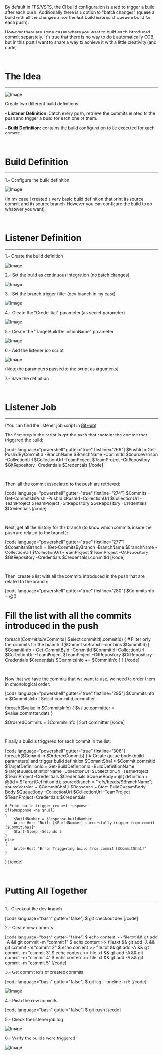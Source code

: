 By default in TFS/VSTS, the CI build configuration is used to trigger a build after each push. Additionally there is a option to "batch changes" (queue a build with all the changes since the last build instead of queue a build for each push). 

However there are some cases where you want to build each introduced commit separately. It's true that there is no way to do it automatically OOB, but in this post I want to share a way to achieve it with a little creativity (and code).

&nbsp;
<h1>The Idea</h1>
<hr />

<img src="https://github.com/leonjalfon1/Microsoft-Blog/blob/master/ConfigureACIBuildForEachCommit/Images/ConfigureACIBuildForEachCommit_1.png?raw=true" alt="Image" />

Create two different build definitions:

<strong>- Listener Definition:</strong> Catch every push, retrieve the commits related to the push and trigger a build for each one of them.

<strong>- Build Definition:</strong> contains the build configuration to be executed for each commit.

&nbsp;
<h1>Build Definition</h1>
<hr />

1.- Configure the build definition

<img src="https://github.com/leonjalfon1/Microsoft-Blog/blob/master/ConfigureACIBuildForEachCommit/Images/ConfigureACIBuildForEachCommit_2.png?raw=true" alt="Image" />

(In my case I created a very basic build definition that print its source commit and its source branch. However you can configure the build to do whatever you want)

&nbsp;
<h1>Listener Definition</h1>
<hr />

1.- Create the build definition

<img src="https://github.com/leonjalfon1/Microsoft-Blog/blob/master/ConfigureACIBuildForEachCommit/Images/ConfigureACIBuildForEachCommit_3.png?raw=true" alt="Image" />

2.- Set the build as continuous integration (no batch changes)

<img src="https://github.com/leonjalfon1/Microsoft-Blog/blob/master/ConfigureACIBuildForEachCommit/Images/ConfigureACIBuildForEachCommit_4.png?raw=true" alt="Image" />

3.- Set the branch trigger filter (dev branch in my case)

<img src="https://github.com/leonjalfon1/Microsoft-Blog/blob/master/ConfigureACIBuildForEachCommit/Images/ConfigureACIBuildForEachCommit_5.png?raw=true" alt="Image" />

4.- Create the "Credential" parameter (as secret parameter)

<img src="https://github.com/leonjalfon1/Microsoft-Blog/blob/master/ConfigureACIBuildForEachCommit/Images/ConfigureACIBuildForEachCommit_6.png?raw=true" alt="Image" />

5.- Create the "TargetBuildDefinitionName" parameter

<img src="https://github.com/leonjalfon1/Microsoft-Blog/blob/master/ConfigureACIBuildForEachCommit/Images/ConfigureACIBuildForEachCommit_7.png?raw=true" alt="Image" />

6.- Add the listener job script

<img src="https://github.com/leonjalfon1/Microsoft-Blog/blob/master/ConfigureACIBuildForEachCommit/Images/ConfigureACIBuildForEachCommit_8.png?raw=true" alt="Image" />

(Note the parameters passed to the script as arguments)

7.- Save the definition

&nbsp;
<h1>Listener Job</h1>
<hr />

(You can find the listener job script in <a href="https://github.com/leonjalfon1/tfs-listener-job-script">GitHub</a>)

The first step in the script is get the push that contains the commit that triggered the build:

[code language="powershell" gutter="true" firstline="266"]
$PushId = Get-PushIdByCommitId -BranchName $BranchName -CommitId $SourceVerison -CollectionUrl $CollectionUrl -TeamProject $TeamProject -GitRepository $GitRepository -Credentials $Credentials
[/code]

&nbsp;

Then, all the commit associated to the push are retrieved:

[code language="powershell" gutter="true" firstline="274"]
$Commits = Get-CommitsInPush -PushId $PushId -CollectionUrl $CollectionUrl -TeamProject $TeamProject -GitRepository $GitRepository -Credentials $Credentials
[/code]

&nbsp;

Next, get all the history for the branch (to know which commits inside the push are related to the branch):

[code language="powershell" gutter="true" firstline="277"]
$CommitsnBranch = (Get-CommitsByBranch -BranchName $BranchName -CollectionUrl $CollectionUrl -TeamProject $TeamProject -GitRepository $GitRepository -Credentials $Credentials).commitId
[/code]

&nbsp;

Then, create a list with all the commits introduced in the push that are related to the branch:

[code language="powershell" gutter="true" firstline="280"]
$CommitsInfo = @()

# Fill the list with all the commits introduced in the push
foreach($CommitId in ($Commits | Select commitId).commitId)
{
    # Filter only the commits for the branch
    if($CommitsnBranch -contains $CommitId)
    {
        $CommitInfo = Get-CommitById -CommitId $CommitId -CollectionUrl $CollectionUrl -TeamProject $TeamProject -GitRepository $GitRepository -Credentials $Credentials
        $CommitsInfo += $CommitInfo
    }
}
[/code]

&nbsp;

Now that we have the commits that we want to use, we need to order them in chronological order:

[code language="powershell" gutter="true" firstline="295"]
$CommitsInfo = $CommitsInfo | Select commitId,committer

foreach($value in $CommitsInfo) 
{ 
    $value.committer = $value.committer.date 
}   

$OrderedCommits = $CommitsInfo | Sort committer
[/code]

&nbsp;

Finally a build is triggered for each commit in the list:

[code language="powershell" gutter="true" firstline="306"]
foreach($Commit in $OrderedCommits)
{
    # Create queue body (build parameters) and trigger build definition
    $CommitSha1 = $Commit.commitId
    $TargetDefinitionId = Get-BuildDefinitionId -BuildDefinitionName $TargetBuildDefinitionName -CollectionUrl $CollectionUrl -TeamProject $TeamProject -Credentials $Credentials
    $QueueBody = @{ definition = @{id = $TargetDefinitionId}; sourceBranch = "refs/heads/$BranchName"; sourceVersion = $CommitSha1 }
    $Response = Start-BuildCustomBody -Body $QueueBody -CollectionUrl $CollectionUrl -TeamProject $TeamProject -Credentials $Credentials
         
    # Print build trigger request response
    if($Response -ne $null)
    {
        $BuildNumber = $Response.buildNumber
        Write-Host "Build [$BuildNumber] successfully trigger from commit [$CommitSha1]"
        Start-Sleep -Seconds 5
    }
    else 
    { 
        Write-Host "Error Triggering build from commit [$CommitSha1]" 
    }
}
[/code]

&nbsp;
<h1>Putting All Together</h1>
<hr />

1.- Checkout the dev branch

[code language="bash" gutter="false"]
$ git checkout dev
[/code]

2.- Create new commits

[code language="bash" gutter="false"]
$ echo content >> file.txt && git add -A && git commit -m "commit 1"
$ echo content >> file.txt && git add -A && git commit -m "commit 2"
$ echo content >> file.txt && git add -A && git commit -m "commit 3"
$ echo content >> file.txt && git add -A && git commit -m "commit 4"
$ echo content >> file.txt && git add -A && git commit -m "commit 5"
[/code]

3.- Get commit id's of created commits

[code language="bash" gutter="false"]
$ git log --oneline -n 5
[/code]

<img src="https://github.com/leonjalfon1/Microsoft-Blog/blob/master/ConfigureACIBuildForEachCommit/Images/ConfigureACIBuildForEachCommit_9.png?raw=true" alt="Image" />

4.- Push the new commits

[code language="bash" gutter="false"]
$ git push
[/code]

5.- Check the listener job log

<img src="https://github.com/leonjalfon1/Microsoft-Blog/blob/master/ConfigureACIBuildForEachCommit/Images/ConfigureACIBuildForEachCommit_10.png?raw=true" alt="Image" />

6.- Verify the builds were triggered

<img src="https://github.com/leonjalfon1/Microsoft-Blog/blob/master/ConfigureACIBuildForEachCommit/Images/ConfigureACIBuildForEachCommit_11.png?raw=true" alt="Image" />

&nbsp;
&nbsp;
